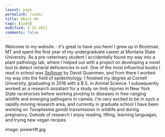```yaml
---
layout: page
permalink: /code/
title: About Me
tags: [code]
modified: 6-15-2021
comments: false
---
```


Welcome to my website - it's great to have you here! I grew up in Bozeman, MT and spent the first year of my undergraduate career at Montana State University. As a pre-veterinary student I accidentally found my way into a plant pathology lab, where I helped out with a project on developing a novel tool to detect mineral deficiencies in soil. One of the most influential books I read in school was [Spillover](https://www.davidquammen.com/spillover) by David Quammen, and from there I worked my way into the field of epidemiology. I finished my degree at Cornell University, graduating in 2016 with a B.S. in Animal Science. I subsequently worked as a research assistant for a study on limb injuries in New York State racehorses before working pivoting to diseases in free-ranging wildlife and emerging pathogens in camels. I'm very excited to be in such a rapidly moving research area, and currently in graduate school I have been working on _Toxoplasma gondii_ transmission in wildlife and during pregnancy. Outside of research I enjoy reading, lifting, learning languages, and trying new vegan recipes. 


image: powerlift.jpg

